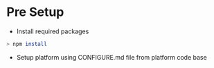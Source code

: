 # Pre Setup

* Install required packages
```bash
> npm install
```

* Setup platform using CONFIGURE.md file from platform code base 